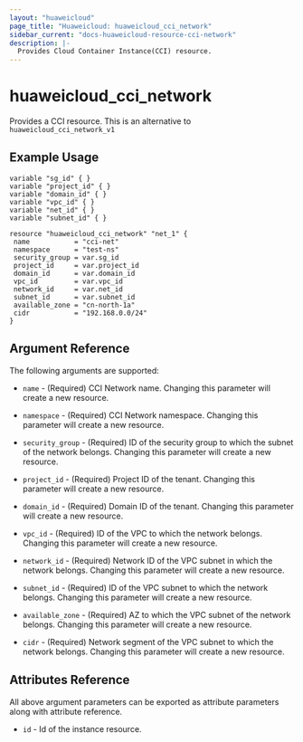 ```yaml
---
layout: "huaweicloud"
page_title: "Huaweicloud: huaweicloud_cci_network"
sidebar_current: "docs-huaweicloud-resource-cci-network"
description: |-
  Provides Cloud Container Instance(CCI) resource.
---
```


# huaweicloud_cci_network

Provides a CCI resource.
This is an alternative to `huaweicloud_cci_network_v1`


## Example Usage

 ```hcl
variable "sg_id" { }
variable "project_id" { }
variable "domain_id" { }
variable "vpc_id" { }
variable "net_id" { }
variable "subnet_id" { }
	
resource "huaweicloud_cci_network" "net_1" {
  name           = "cci-net"
  namespace      = "test-ns"
  security_group = var.sg_id
  project_id     = var.project_id
  domain_id      = var.domain_id
  vpc_id         = var.vpc_id
  network_id     = var.net_id
  subnet_id      = var.subnet_id
  available_zone = "cn-north-1a"
  cidr           = "192.168.0.0/24"
}
```

## Argument Reference

The following arguments are supported:


* `name` - (Required) CCI Network name. Changing this parameter will create a new resource.

* `namespace` - (Required) CCI Network namespace. Changing this parameter will create a new resource.

* `security_group` - (Required) ID of the security group to which the subnet of the network belongs. Changing this parameter will create a new resource.

* `project_id` - (Required) Project ID of the tenant. Changing this parameter will create a new resource.

* `domain_id` - (Required) Domain ID of the tenant. Changing this parameter will create a new resource.

* `vpc_id` - (Required) ID of the VPC to which the network belongs. Changing this parameter will create a new resource.

* `network_id` - (Required) Network ID of the VPC subnet in which the network belongs. Changing this parameter will create a new resource.

* `subnet_id` - (Required) ID of the VPC subnet to which the network belongs. Changing this parameter will create a new resource.

* `available_zone` - (Required) AZ to which the VPC subnet of the network belongs. Changing this parameter will create a new resource.

* `cidr` - (Required) Network segment of the VPC subnet to which the network belongs. Changing this parameter will create a new resource.


## Attributes Reference

All above argument parameters can be exported as attribute parameters along with attribute reference.

  * `id` -  Id of the instance resource.

